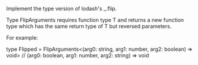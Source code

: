 Implement the type version of lodash's _.flip.

Type FlipArguments<T> requires function type T and returns a new function type which has the same return type of T but reversed parameters.

For example:

type Flipped = FlipArguments<(arg0: string, arg1: number, arg2: boolean) => void>
// (arg0: boolean, arg1: number, arg2: string) => void